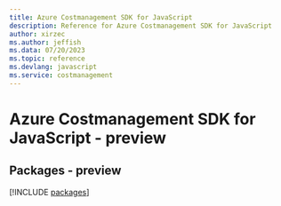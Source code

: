 ```yaml
---
title: Azure Costmanagement SDK for JavaScript
description: Reference for Azure Costmanagement SDK for JavaScript
author: xirzec
ms.author: jeffish
ms.data: 07/20/2023
ms.topic: reference
ms.devlang: javascript
ms.service: costmanagement
---
```

# Azure Costmanagement SDK for JavaScript - preview
## Packages - preview
[!INCLUDE [packages](costmanagement-index.md)]